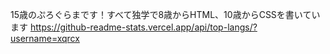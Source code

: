 15歳のぷろぐらまです！すべて独学で8歳からHTML、10歳からCSSを書いています
https://github-readme-stats.vercel.app/api/top-langs/?username=xqrcx
